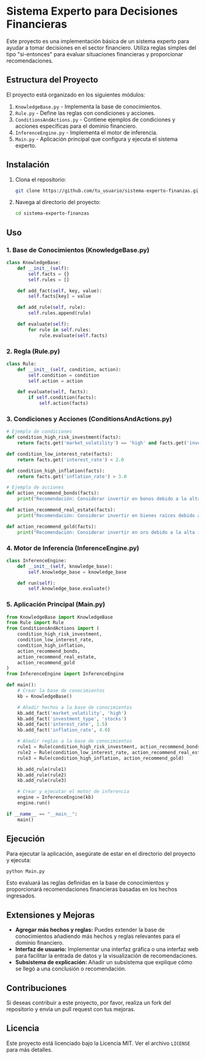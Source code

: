 
# Sistema Experto para Decisiones Financieras

Este proyecto es una implementación básica de un sistema experto para ayudar a tomar decisiones en el sector financiero. Utiliza reglas simples del tipo "si-entonces" para evaluar situaciones financieras y proporcionar recomendaciones.

## Estructura del Proyecto

El proyecto está organizado en los siguientes módulos:

1. `KnowledgeBase.py` - Implementa la base de conocimientos.
2. `Rule.py` - Define las reglas con condiciones y acciones.
3. `ConditionsAndActions.py` - Contiene ejemplos de condiciones y acciones específicas para el dominio financiero.
4. `InferenceEngine.py` - Implementa el motor de inferencia.
5. `Main.py` - Aplicación principal que configura y ejecuta el sistema experto.

## Instalación

1. Clona el repositorio:
    ```bash
    git clone https://github.com/tu_usuario/sistema-experto-finanzas.git
    ```
2. Navega al directorio del proyecto:
    ```bash
    cd sistema-experto-finanzas
    ```

## Uso

### 1. Base de Conocimientos (KnowledgeBase.py)
```python
class KnowledgeBase:
    def __init__(self):
        self.facts = {}
        self.rules = []

    def add_fact(self, key, value):
        self.facts[key] = value

    def add_rule(self, rule):
        self.rules.append(rule)

    def evaluate(self):
        for rule in self.rules:
            rule.evaluate(self.facts)
```

### 2. Regla (Rule.py)
```python
class Rule:
    def __init__(self, condition, action):
        self.condition = condition
        self.action = action

    def evaluate(self, facts):
        if self.condition(facts):
            self.action(facts)
```

### 3. Condiciones y Acciones (ConditionsAndActions.py)
```python
# Ejemplo de condiciones
def condition_high_risk_investment(facts):
    return facts.get('market_volatility') == 'high' and facts.get('investment_type') == 'stocks'

def condition_low_interest_rate(facts):
    return facts.get('interest_rate') < 2.0

def condition_high_inflation(facts):
    return facts.get('inflation_rate') > 3.0

# Ejemplo de acciones
def action_recommend_bonds(facts):
    print("Recomendación: Considerar invertir en bonos debido a la alta volatilidad del mercado.")

def action_recommend_real_estate(facts):
    print("Recomendación: Considerar invertir en bienes raíces debido a las bajas tasas de interés.")

def action_recommend_gold(facts):
    print("Recomendación: Considerar invertir en oro debido a la alta inflación.")
```

### 4. Motor de Inferencia (InferenceEngine.py)
```python
class InferenceEngine:
    def __init__(self, knowledge_base):
        self.knowledge_base = knowledge_base

    def run(self):
        self.knowledge_base.evaluate()
```

### 5. Aplicación Principal (Main.py)
```python
from KnowledgeBase import KnowledgeBase
from Rule import Rule
from ConditionsAndActions import (
    condition_high_risk_investment,
    condition_low_interest_rate,
    condition_high_inflation,
    action_recommend_bonds,
    action_recommend_real_estate,
    action_recommend_gold
)
from InferenceEngine import InferenceEngine

def main():
    # Crear la base de conocimientos
    kb = KnowledgeBase()

    # Añadir hechos a la base de conocimientos
    kb.add_fact('market_volatility', 'high')
    kb.add_fact('investment_type', 'stocks')
    kb.add_fact('interest_rate', 1.5)
    kb.add_fact('inflation_rate', 4.0)

    # Añadir reglas a la base de conocimientos
    rule1 = Rule(condition_high_risk_investment, action_recommend_bonds)
    rule2 = Rule(condition_low_interest_rate, action_recommend_real_estate)
    rule3 = Rule(condition_high_inflation, action_recommend_gold)

    kb.add_rule(rule1)
    kb.add_rule(rule2)
    kb.add_rule(rule3)

    # Crear y ejecutar el motor de inferencia
    engine = InferenceEngine(kb)
    engine.run()

if __name__ == "__main__":
    main()
```

## Ejecución

Para ejecutar la aplicación, asegúrate de estar en el directorio del proyecto y ejecuta:

```bash
python Main.py
```

Esto evaluará las reglas definidas en la base de conocimientos y proporcionará recomendaciones financieras basadas en los hechos ingresados.

## Extensiones y Mejoras

- **Agregar más hechos y reglas:** Puedes extender la base de conocimientos añadiendo más hechos y reglas relevantes para el dominio financiero.
- **Interfaz de usuario:** Implementar una interfaz gráfica o una interfaz web para facilitar la entrada de datos y la visualización de recomendaciones.
- **Subsistema de explicación:** Añadir un subsistema que explique cómo se llegó a una conclusión o recomendación.

## Contribuciones

Si deseas contribuir a este proyecto, por favor, realiza un fork del repositorio y envía un pull request con tus mejoras.

## Licencia

Este proyecto está licenciado bajo la Licencia MIT. Ver el archivo `LICENSE` para más detalles.
